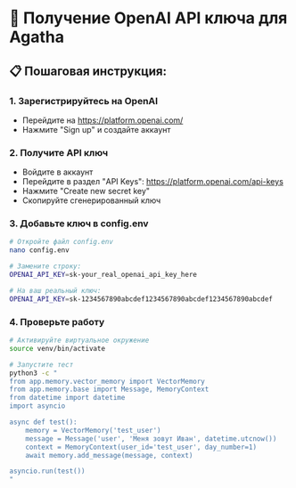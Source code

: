 # 🔑 Получение OpenAI API ключа для Agatha

## 📋 Пошаговая инструкция:

### 1. Зарегистрируйтесь на OpenAI
- Перейдите на https://platform.openai.com/
- Нажмите "Sign up" и создайте аккаунт

### 2. Получите API ключ
- Войдите в аккаунт
- Перейдите в раздел "API Keys": https://platform.openai.com/api-keys
- Нажмите "Create new secret key"
- Скопируйте сгенерированный ключ

### 3. Добавьте ключ в config.env
```bash
# Откройте файл config.env
nano config.env

# Замените строку:
OPENAI_API_KEY=sk-your_real_openai_api_key_here

# На ваш реальный ключ:
OPENAI_API_KEY=sk-1234567890abcdef1234567890abcdef1234567890abcdef
```

### 4. Проверьте работу
```bash
# Активируйте виртуальное окружение
source venv/bin/activate

# Запустите тест
python3 -c "
from app.memory.vector_memory import VectorMemory
from app.memory.base import Message, MemoryContext
from datetime import datetime
import asyncio

async def test():
    memory = VectorMemory('test_user')
    message = Message('user', 'Меня зовут Иван', datetime.utcnow())
    context = MemoryContext(user_id='test_user', day_number=1)
    await memory.add_message(message, context)

asyncio.run(test())
"
```
